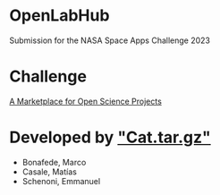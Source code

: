 # OpenLabHub
Submission for the NASA Space Apps Challenge 2023

# Challenge
[A Marketplace for Open Science Projects](https://www.spaceappschallenge.org/2023/challenges/a-marketplace-for-open-science-projects/)

# Developed by ["Cat.tar.gz"](https://www.spaceappschallenge.org/2023/find-a-team/cattargz/)
- Bonafede, Marco
- Casale, Matías
- Schenoni, Emmanuel

